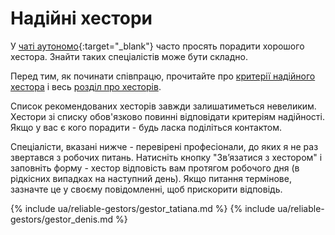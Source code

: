 # Надійні хестори

У [чаті аутономо](https://bit.ly/it-autonomos-es){:target="_blank"} часто просять порадити хорошого хестора. Знайти
таких спеціалістів може бути складно.

Перед тим, як починати співпрацю, прочитайте про [критерії надійного хестора](#критерії-надійного-хестора) і
весь [розділ про хесторів](#хестор-1).

Список рекомендованих хесторів завжди залишатиметься невеликим. Хестори зі списку обов'язково повинні відповідати
критеріям надійності. Якщо у вас є кого порадити - будь ласка поділіться контактом.

Спеціалісти, вказані нижче - перевірені професіонали, до яких я не раз звертався з робочих питань. Натисніть кнопку
"Зв’язатися з хестором" і заповніть форму - хестор відповість вам протягом робочого дня (в рідкісних випадках на
наступний день). Якщо питання термінове, зазначте це у своєму повідомленні, щоб прискорити відповідь.

{% include ua/reliable-gestors/gestor_tatiana.md %}
{% include ua/reliable-gestors/gestor_denis.md %}
